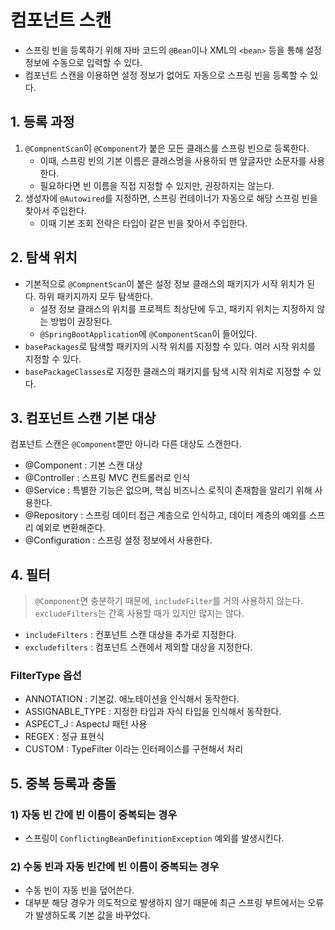 # 컴포넌트 스캔

- 스프링 빈을 등록하기 위해 자바 코드의 `@Bean`이나 XML의 `<bean>` 등을 통해 설정 정보에 수동으로 입력할 수 있다.
- 컴포넌트 스캔을 이용하면 설정 정보가 없어도 자동으로 스프링 빈을 등록할 수 있다.

## 1. 등록 과정

1. `@CompnentScan`이 `@Component`가 붙은 모든 클래스를 스프링 빈으로 등록한다.
   - 이때, 스프링 빈의 기본 이름은 클래스명을 사용하되 맨 앞글자만 소문자를 사용한다.
   - 필요하다면 빈 이름을 직접 지정할 수 있지만, 권장하지는 않는다.
2. 생성자에 `@Autowired`를 지정하면, 스프링 컨테이너가 자동으로 해당 스프링 빈을 찾아서 주입한다.
   - 이때 기본 조회 전략은 타입이 같은 빈을 찾아서 주입한다.

## 2. 탐색 위치

- 기본적으로 `@CompnentScan`이 붙은 설정 정보 클래스의 패키지가 시작 위치가 된다. 하위 패키지까지 모두 탐색한다.
  - 설정 정보 클래스의 위치를 프로젝트 최상단에 두고, 패키지 위치는 지정하지 않는 방법이 권장된다.
  - `@SpringBootApplication`에 `@ComponentScan`이 들어있다.
- `basePackages`로 탐색할 패키지의 시작 위치를 지정할 수 있다. 여러 시작 위치를 지정할 수 있다.
- `basePackageClasses`로 지정한 클래스의 패키지를 탐색 시작 위치로 지정할 수 있다.

## 3. 컴포넌트 스캔 기본 대상

컴포넌트 스캔은 `@Component`뿐만 아니라 다른 대상도 스캔한다.

- @Component : 기본 스캔 대상
- @Controller : 스프링 MVC 컨트롤러로 인식
- @Service : 특별한 기능은 없으며, 핵심 비즈니스 로직이 존재함을 알리기 위해 사용한다.
- @Repository : 스프링 데이터 접근 계층으로 인식하고, 데이터 계층의 예외를 스프리 예외로 변환해준다.
- @Configuration : 스프링 설정 정보에서 사용한다.

## 4. 필터

> `@Component`면 충분하기 때문에, `includeFilter`를 거의 사용하지 않는다. `excludeFilters`는 간혹 사용할 때가 있지만 많지는 않다.

- `includeFilters` : 컨포넌트 스캔 대상을 추가로 지정한다.
- `excludefilters` : 컴포넌트 스캔에서 제외할 대상을 지정한다.

### FilterType 옵선

- ANNOTATION : 기본값. 애노테이션을 인식해서 동작한다.
- ASSIGNABLE_TYPE : 지정한 타입과 자식 타입을 인식해서 동작한다.
- ASPECT_J : AspectJ 패턴 사용
- REGEX : 정규 표현식
- CUSTOM : TypeFilter 이라는 인터페이스를 구현해서 처리

## 5. 중복 등록과 충돌

### 1) 자동 빈 간에 빈 이름이 중복되는 경우

- 스프링이 `ConflictingBeanDefinitionException` 예외를 발생시킨다.

### 2) 수동 빈과 자동 빈간에 빈 이름이 중복되는 경우

- 수동 빈이 자동 빈을 덮어쓴다.
- 대부분 해당 경우가 의도적으로 발생하지 않기 때문에 최근 스프링 부트에서는 오류가 발생하도록 기본 값을 바꾸었다.
